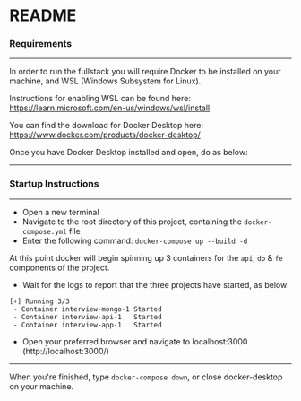 # README

### Requirements
---
In order to run the fullstack you will require Docker to be installed on your machine, and WSL (Windows Subsystem for Linux).

Instructions for enabling WSL can be found here: https://learn.microsoft.com/en-us/windows/wsl/install 

You can find the download for Docker Desktop here:
https://www.docker.com/products/docker-desktop/


Once you have Docker Desktop installed and open, do as below:

---
 
### Startup Instructions

---

- Open a new terminal 
- Navigate to the root directory of this project, containing the `docker-compose.yml` file
- Enter the following command: `docker-compose up --build -d`

At this point docker will begin spinning up 3 containers for the `api`, `db` & `fe` components of the project.

- Wait for the logs to report that the three projects have started, as below: 
```
[+] Running 3/3
 - Container interview-mongo-1 Started
 - Container interview-api-1   Started
 - Container interview-app-1   Started
```
- Open your preferred browser and navigate to localhost:3000 (http://localhost:3000/)

---
When you're finished, type `docker-compose down`, or close docker-desktop on your machine.